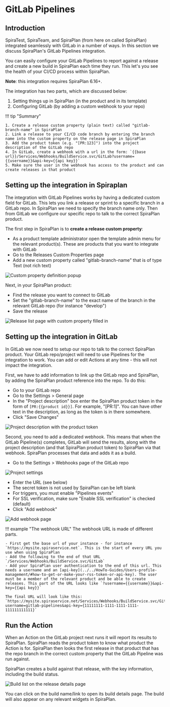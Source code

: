 # GitLab Pipelines

## Introduction
SpiraTest, SpiraTeam, and SpiraPlan (from here on called SpiraPlan) integrated seamlessly with GitLab in a number of ways. In this section we discuss SpiraPlan's GitLab Pipelines integration.

You can easily configure your GitLab Pipelines to report against a release and create a new build in SpiraPlan each time they run. This let's you see the health of your CI/CD process within SpiraPlan. 

**Note**: this integration requires SpiraPlan 6.16+.

The integration has two parts, which are discussed below:

1. Setting things up in SpiraPlan (in the product and in its template)
2. Configuring GitLab (by adding a custom webhook to your repo)

!!! tip "Summary"

    1. Create a release custom property (plain text) called "gitlab-branch-name" in SpiraPlan
    2. Link a release to your CI/CD code branch by entering the branch name into the custom property on the release page in SpiraPlan
    3. Add the product token (e.g. "[PR:123]") into the project description of the GitLab repo
    4. In GitLab, create a webhook with a url in the form: `{{base url}}/Services/Webhooks/BuildService.svc/GitLab?username={{username}}&api-key={{api key}}`
    5. Make sure the user in the webhook has access to the product and can create releases in that product


## Setting up the integration in Spiraplan

The integration with GitLab Pipelines works by having a dedicated custom field for GitLab. This lets you link a release or sprint to a specific branch in a GitLab repo. In SpiraPlan we need to specify the branch name only. Then from GitLab we configure our specific repo to talk to the correct SpiraPlan product.

The first step in SpiraPlan is to **create a release custom property**:

- As a product template administrator open the template admin menu for the relevant product(s). These are products that you want to integrate with GitLab
- Go to the Releases Custom Properties page
- Add a new custom property called "gitlab-branch-name" that is of type Text (not rich text)

![Custom property definition popup](img/gitlab-pipelines-custom-property-definition.png)

Next, in your SpiraPlan product:

- Find the release you want to connect to GitLab
- Set the "gitlab-branch-name" to the exact name of the branch in the relevant GitLab repo (for instance "develop")
- Save the release

![Release list page with custom property filled in](img/gitlab-pipelines-release-page.png)


## Setting up the integration in GitLab

In GitLab we now need to setup our repo to talk to the correct SpiraPlan product. Your GitLab repo/project will need to use Pipelines for the integration to work. You can add or edit Actions at any time - this will not impact the integration.

First, we have to add information to link up the GitLab repo and SpiraPlan, by adding the SpiraPlan product reference into the repo. To do this:

- Go to your GitLab repo
- Go to the Settings > General page
- In the "Project description" box enter the SpiraPlan product token in the form of `[PR:{{product id}}]`. For example, "[PR:1]". You can have other text in the description, as long as the token is in there somewhere.
- Click "Save Changes"

![Project description with the product token](img/gitlab-pipelines-repo-description.png)

Second, you need to add a dedicated webhook. This means that when the GitLab Pipeline(s) completes, GitLab will send the results, along with the project description (and that SpiraPlan product token) to SpiraPlan via that webhook. SpiraPlan processes that data and adds it as a build.

- Go to the Settings > Webhooks page of the GitLab repo

![Project settings](img/gitlab-pipelines-repo-settings.png)

- Enter the URL (see below)
- The secret token is not used by SpiraPlan can be left blank
- For triggers, you must enable "Pipelines events"
- For SSL verification, make sure "Enable SSL verification" is checked (default)
- Click "Add webhook"

![Add webhook page](img/gitlab-pipelines-repo-webhook.png)

!!! example "The webhook URL"
    The webhook URL is made of different parts.

    - First get the base url of your instance - for instance `https://mysite.spiraservice.net`. This is the start of every URL you use when using SpiraPlan
    - Add the following to the end of that URL `/Services/Webhooks/BuildService.svc/GitLab`
    - Add your SpiraPlan user authentication to the end of this url. This needs a username and an [api-key](../../HowTo-Guides/Users-profile-management/#how-to-get-or-make-your-rss-token-or-api-key). The user must be a member of the relevant product and be able to create releases. This part of the URL looks like `?username={{username}}&api-key={{api key}}`

    The final URL will look like this: `https://mysite.spiraservice.net/Services/Webhooks/BuildService.svc/GitLab?username=gitlab-pipelines&api-key={11111111-1111-1111-1111-111111111111}`


## Run the Action

When an Action on the GitLab project next runs it will report its results to SpiraPlan. SpiraPlan reads the product token to know what product the Action is for. SpiraPlan then looks the first release in that product that has the repo branch in the correct custom property that the GitLab Pipeline was run against.

SpiraPlan creates a build against that release, with the key information, including the build status.

![Build list on the release details page](img/gitlab-pipelines-build-list.png)

You can click on the build name/link to open its build details page. The build will also appear on any relevant widgets in SpiraPlan.